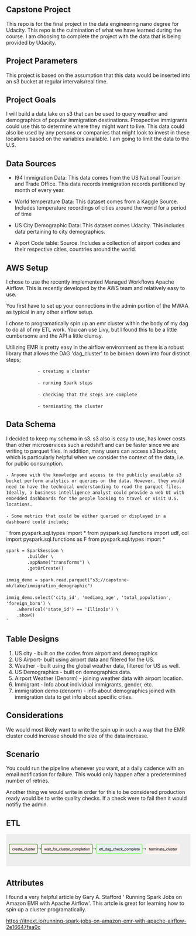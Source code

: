 ## Capstone Project

  This repo is for the final project in the data engineering nano degree for Udacity. This repo is the culmination of what we have learned during the course. I am choosing to complete the project with the data that is being provided by Udacity.

## Project Parameters

  This project is based on the assumption that this data would be inserted into an s3 bucket at regular intervals/real time.

## Project Goals

  I will build a data lake on s3 that can be used to query weather and demographics of popular immigration destinations. Prospective immigrants could use this to determine where they might want to live. This data could also be used by any persons or companies that might look to invest in these locations based on the variables available. I am going to limit the data to the U.S.

## Data Sources

  * I94 Immigration Data: This data comes from the US National Tourism and Trade Office. This data records immigration records partitioned by month of every year.

  * World temperature Data: This dataset comes from a Kaggle Source. Includes temperature recordings of cities around the world for a period of time

  * US City Demographic Data: This dataset comes Udacity. This includes data pertaining to city demographics.

  * Aiport Code table: Source. Includes a collection of airport codes and their respective cities, countries around the world.

## AWS Setup

  I chose to use the recently implemented Managed Workflows Apache Airflow. This is recently developed by the AWS team and relatively easy to use.

  You first have to set up your connections in the admin portion of the MWAA as typical in any other airflow setup.

  I chose to programatically spin up an emr cluster within the body of my dag to do all of my ETL work. You can use Livy, but I found this to be a little cumbersome and the API a little clumsy.

  Utilizing EMR is pretty easy in the airflow environment as there is a robust library that allows the DAG 'dag_cluster' to be broken down into four distinct steps;

                - creating a cluster

                - running Spark steps

                - checking that the steps are complete

                - terminating the cluster


## Data Schema

  I decided to keep my schema in s3.  s3 also is easy to use, has lower costs than other microservices such a redshift and can be faster since we are writing to parquet files. In addition, many users can access s3 buckets, which is particularly helpful when we consider the context of the data, i.e. for public consumption.

    - Anyone with the knowledge and access to the publicly available s3 bucket perform analytics or queries on the data. However, they would need to have the technical understanding to read the parquet files. Ideally, a business intelligence analyst could provide a web UI with embedded dashboards for the people looking to travel or visit U.S. locations.

    - Some metrics that could be either queried or displayed in a dashboard could include;

  ` from pyspark.sql.types import *
    from pyspark.sql.functions import udf, col
    import pyspark.sql.functions as F
    from pyspark.sql.types import *

    spark = SparkSession \
            .builder \
            .appName("transforms") \
            .getOrCreate()

    immig_demo = spark.read.parquet("s3;//capstone-mk/lake/immigration_demographic")

    immig_demo.select('city_id', 'mediang_age', 'total_population', 'foreign_born') \
        .where(col('state_id') == 'Illinois') \
        .show()
    `

## Table Designs

1. US city - built on the codes from airport and demographics
2. US Airport- built using airport data and filtered for the US.
3. Weather - built using the global weather data, filtered for US as well.
4. US Demographics - built on demographics data.
5. Airport Weather (Denorm) - joining weather data with airport location.
6. Immigrant - Info about individual immigrants, gender, etc.
7. immigration demo (denorm) - info about demographics joined with immigration data to get info about specific cities.

## Considerations

  We would most likely want to write the spin up in such a way that the EMR cluster could increase should the size of the data increase.

## Scenario

  You could run the pipeline whenever you want, at a daily cadence with an email notification for failure. This would only happen after a predetermined number of retries.

  Another thing we would write in order for this to be considered production ready would be to write quality checks. If a check were to fail then it would notifiy the admin.

## ETL

![](assets/README-0b071138.png)

## Attributes

  I found a very helpful article by Gary A. Stafford ' Running Spark Jobs on Amazon EMR with Apache Airflow'. This artcle is great for learning how to spin up a cluster programatically.

  https://itnext.io/running-spark-jobs-on-amazon-emr-with-apache-airflow-2e16647fea0c
